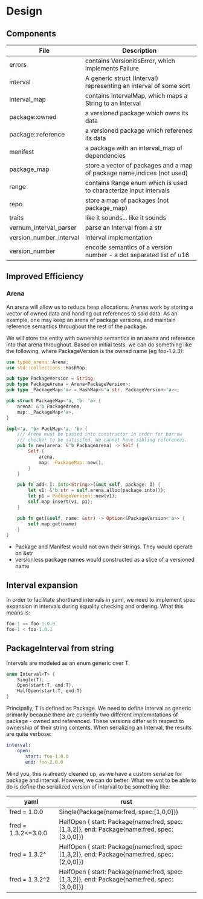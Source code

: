 # Design

## Components

File | Description
--- | ---
errors | contains VersionitisError, which implements Failure
interval | A generic struct (Interval<T>) representing an interval of some sort
interval_map | contains IntervalMap, which maps a String to an Interval<VersionNumber>
package::owned | a versioned package which owns its data
package::reference | a versioned package which referenes its data
manifest | a package with an interval_map of dependencies
package_map | store a vector of packages and a map of package name,indices (not used)
range | contains Range enum which is used to characterize input intervals
repo | store a map of packages (not package_map)
traits | like it sounds... like it sounds
vernum_interval_parser | parse an Interval<VersionNumber> from a str
version_number_interval | Interval<VersionNumber> implementation
version_number | encode semantics of a version number - a dot separated list of u16

## Improved Efficiency
### Arena
An arena will allow us to reduce heap allocations. Arenas work by storing a vector of owned data and handing out references to said data. As an example, one may keep an arena of package versions, and maintain reference semantics throughout the rest of the package.

We will store the entity with ownership semantics in an arena and reference into that arena
throughout. Based on initial tests, we can do something like the following, where PackageVersion is the owned name (eg foo-1.2.3):

```rust
use typed_arena::Arena;
use std::collections::HashMap;

pub type PackageVersion = String;
pub type PackageArena = Arena<PackageVersion>;
pub type _PackageMap<'a> = HashMap<&'a str, PackageVersion<'a>>;

pub struct PackageMap<'a, 'b: 'a> {
    arena: &'b PackageArena,
    map: _PackageMap<'a>,
}

impl<'a, 'b> PackMap<'a, 'b> {
    /// Arena must be passed into constructor in order for borrow
    /// checker to be satisifed. We cannot have sibling references.
    pub fn new(arena: &'b PackageArena) -> Self {
        Self {
            arena,
            map: _PackageMap::new(),
        }
    }

    pub fn add< I: Into<String>>(&mut self, package: I) {
        let v1: &'b str = self.arena.alloc(package.into());
        let p1 = PackageVersion::new(v1);
        self.map.insert(v1, p1);
    }

    pub fn get(&self, name: &str) -> Option<&PackageVersion<'a>> {
        self.map.get(name)
    }
}
```
- Package and Manifest would not own their strings. They would operate on &str
- versionless package names would constructed as a slice of a versioned name
## Interval expansion
In order to facilitate shorthand intervals in yaml, we need to implement spec expansion in intervals during equality checking and ordering. What this means is:
```rust
foo-1 == foo-1.0.0
foo-1 < foo-1.0.1
```

## PackageInterval from string
Intervals are modeled as an enum generic over T.
```rust
enum Interval<T> {
    Single(T),
    Open{start:T, end:T},
    HalfOpen{start:T, end:T}
}
```

Principally, T is defined as Package. We need to define Interval as generic primarily because there are currently two different implemntations of package - owned and referenced. These versions differ with respect to ownership of their string contents. When serializing an Interval, the results are quite verbose:
```yaml
interval:
    open:
       start: foo-1.0.0
       end: foo-2.0.0
```
Mind you, this is already cleaned up, as we have a custom serialize for package and interval. However, we can do better. What we wnt to be able to do is define the serialized version of interval to be something like:

yaml | rust
--- | ---
fred = 1.0.0 | Single(Package{name:fred, spec:[1,0,0]})
fred = 1.3.2<=3.0.0 | HalfOpen { start: Package{name:fred, spec:[1,3,2]}, end: Package{name:fred, spec:[3,0,0]}}
fred = 1.3.2^ | HalfOpen { start: Package{name:fred, spec:[1,3,2]}, end: Package{name:fred, spec:[2,0,0]}}
fred = 1.3.2^2 | HalfOpen { start: Package{name:fred, spec:[1,3,2]}, end: Package{name:fred, spec:[3,0,0]}}